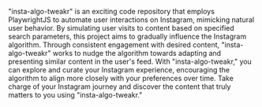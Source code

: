 "insta-algo-tweakr" is an exciting code repository that employs PlaywrightJS to automate user interactions on Instagram, mimicking natural user behavior. By simulating user visits to content based on specified search parameters, this project aims to gradually influence the Instagram algorithm. Through consistent engagement with desired content, "insta-algo-tweakr" works to nudge the algorithm towards adapting and presenting similar content in the user's feed. With "insta-algo-tweakr," you can explore and curate your Instagram experience, encouraging the algorithm to align more closely with your preferences over time. Take charge of your Instagram journey and discover the content that truly matters to you using "insta-algo-tweakr."

